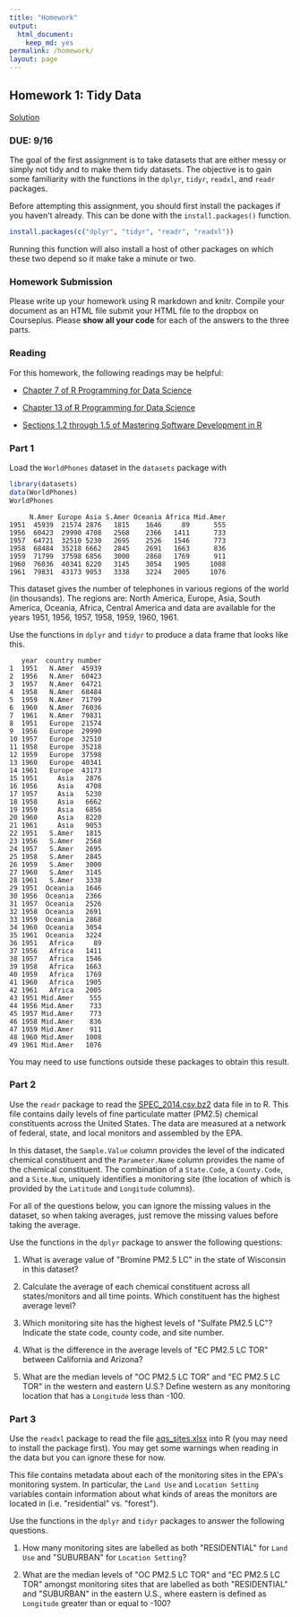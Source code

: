 ```yaml
---
title: "Homework"
output: 
  html_document: 
    keep_md: yes
permalink: /homework/
layout: page
---
```




## Homework 1: Tidy Data

[Solution](homework1_sol.html)

### DUE: 9/16

The goal of the first assignment is to take datasets that are either messy or simply not tidy and to make them tidy datasets. The objective is to gain some familiarity with the functions in the `dplyr`, `tidyr`, `readxl`, and `readr` packages.

Before attempting this assignment, you should first install the packages if you haven't already. This can be done with the `install.packages()` function.


```r
install.packages(c("dplyr", "tidyr", "readr", "readxl"))
```

Running this function will also install a host of other packages on which these two depend so it make take a minute or two.

### Homework Submission

Please write up your homework using R markdown and knitr. Compile your document as an HTML file submit your HTML file to the dropbox on Courseplus. Please **show all your code** for each of the answers to the three parts.

### Reading

For this homework, the following readings may be helpful:

* [Chapter 7 of R Programming for Data Science](https://bookdown.org/rdpeng/rprogdatascience/using-the-readr-package.html)

* [Chapter 13 of R Programming for Data Science](https://bookdown.org/rdpeng/rprogdatascience/managing-data-frames-with-the-dplyr-package.html)

* [Sections 1.2 through 1.5 of Mastering Software Development in R](http://rdpeng.github.io/RProgDA/the-importance-of-tidy-data.html)


### Part 1

Load the `WorldPhones` dataset in the `datasets` package with


```r
library(datasets)
data(WorldPhones)
WorldPhones
```

```
     N.Amer Europe Asia S.Amer Oceania Africa Mid.Amer
1951  45939  21574 2876   1815    1646     89      555
1956  60423  29990 4708   2568    2366   1411      733
1957  64721  32510 5230   2695    2526   1546      773
1958  68484  35218 6662   2845    2691   1663      836
1959  71799  37598 6856   3000    2868   1769      911
1960  76036  40341 8220   3145    3054   1905     1008
1961  79831  43173 9053   3338    3224   2005     1076
```

This dataset gives the number of telephones in various regions of the world (in thousands). The regions are: North America, Europe, Asia, South America, Oceania, Africa, Central America and data are available for the years 1951, 1956, 1957, 1958, 1959, 1960, 1961.

Use the functions in `dplyr` and `tidyr` to produce a data frame that looks like this.

```
   year  country number
1  1951   N.Amer  45939
2  1956   N.Amer  60423
3  1957   N.Amer  64721
4  1958   N.Amer  68484
5  1959   N.Amer  71799
6  1960   N.Amer  76036
7  1961   N.Amer  79831
8  1951   Europe  21574
9  1956   Europe  29990
10 1957   Europe  32510
11 1958   Europe  35218
12 1959   Europe  37598
13 1960   Europe  40341
14 1961   Europe  43173
15 1951     Asia   2876
16 1956     Asia   4708
17 1957     Asia   5230
18 1958     Asia   6662
19 1959     Asia   6856
20 1960     Asia   8220
21 1961     Asia   9053
22 1951   S.Amer   1815
23 1956   S.Amer   2568
24 1957   S.Amer   2695
25 1958   S.Amer   2845
26 1959   S.Amer   3000
27 1960   S.Amer   3145
28 1961   S.Amer   3338
29 1951  Oceania   1646
30 1956  Oceania   2366
31 1957  Oceania   2526
32 1958  Oceania   2691
33 1959  Oceania   2868
34 1960  Oceania   3054
35 1961  Oceania   3224
36 1951   Africa     89
37 1956   Africa   1411
38 1957   Africa   1546
39 1958   Africa   1663
40 1959   Africa   1769
41 1960   Africa   1905
42 1961   Africa   2005
43 1951 Mid.Amer    555
44 1956 Mid.Amer    733
45 1957 Mid.Amer    773
46 1958 Mid.Amer    836
47 1959 Mid.Amer    911
48 1960 Mid.Amer   1008
49 1961 Mid.Amer   1076
```

You may need to use functions outside these packages to obtain this result.

### Part 2

Use the `readr` package to read the [SPEC_2014.csv.bz2](../data/SPEC_2014.csv.bz2) data file in to R. This file contains daily levels of fine particulate matter (PM2.5) chemical constituents across the United States. The data are measured at a network of federal, state, and local monitors and assembled by the EPA. 

In this dataset, the `Sample.Value` column provides the level of the indicated chemical constituent and the `Parameter.Name` column provides the name of the chemical constituent. The combination of a `State.Code`, a `County.Code`, and a `Site.Num`, uniquely identifies a monitoring site (the location of which is provided by the `Latitude` and `Longitude` columns).

For all of the questions below, you can ignore the missing values in the dataset, so when taking averages, just remove the missing values before taking the average.

Use the functions in the `dplyr` package to answer the following questions:

1. What is average value of "Bromine PM2.5 LC" in the state of Wisconsin in this dataset?

2. Calculate the average of each chemical constituent across all states/monitors and all time points. Which constituent has the highest average level?

3. Which monitoring site has the highest levels of "Sulfate PM2.5 LC"? Indicate the state code, county code, and site number.

4. What is the difference in the average levels of "EC PM2.5 LC TOR" between California and Arizona?

5. What are the median levels of "OC PM2.5 LC TOR" and "EC PM2.5 LC TOR" in the western and eastern U.S.? Define western as any monitoring location that has a `Longitude` less than -100.


### Part 3

Use the `readxl` package to read the file
[aqs_sites.xlsx](../data/aqs_sites.xlsx) into R (you may need to
install the package first). You may get some warnings when reading in the data but you can ignore these for now.

This file contains metadata about each of
the monitoring sites in the EPA's monitoring system. In particular,
the `Land Use` and `Location Setting` variables contain information
about what kinds of areas the monitors are located in
(i.e. "residential" vs. "forest").

Use the functions in the `dplyr` and `tidyr` packages to answer the following questions.

1. How many monitoring sites are labelled as both "RESIDENTIAL" for `Land Use` and "SUBURBAN" for `Location Setting`?

1. What are the median levels of "OC PM2.5 LC TOR" and "EC PM2.5 LC TOR" amongst monitoring sites that are labelled as both "RESIDENTIAL" and "SUBURBAN" in the eastern U.S., where eastern is defined as `Longitude` greater than or equal to -100?


